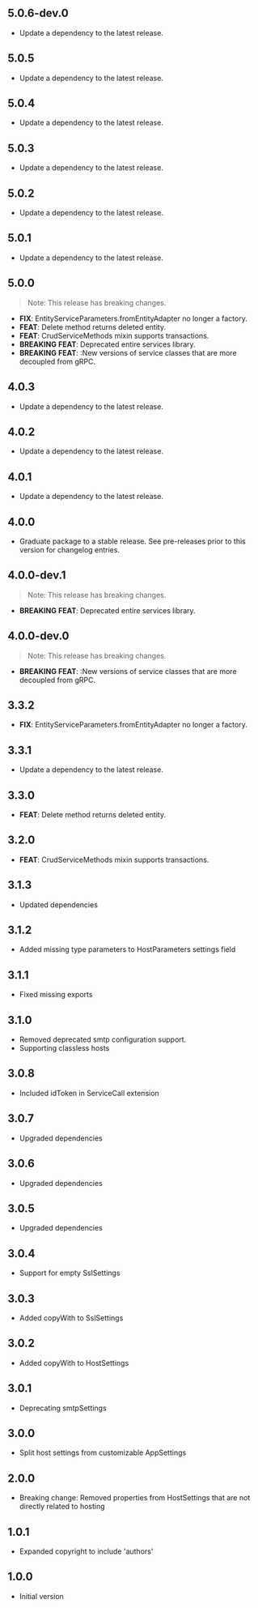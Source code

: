 ## 5.0.6-dev.0

 - Update a dependency to the latest release.

## 5.0.5

 - Update a dependency to the latest release.

## 5.0.4

 - Update a dependency to the latest release.

## 5.0.3

 - Update a dependency to the latest release.

## 5.0.2

 - Update a dependency to the latest release.

## 5.0.1

 - Update a dependency to the latest release.

## 5.0.0

> Note: This release has breaking changes.

 - **FIX**: EntityServiceParameters.fromEntityAdapter no longer a factory.
 - **FEAT**: Delete method returns deleted entity.
 - **FEAT**: CrudServiceMethods mixin supports transactions.
 - **BREAKING** **FEAT**: Deprecated entire services library.
 - **BREAKING** **FEAT**: :New versions of service classes that are more decoupled from gRPC.

## 4.0.3

 - Update a dependency to the latest release.

## 4.0.2

 - Update a dependency to the latest release.

## 4.0.1

 - Update a dependency to the latest release.

## 4.0.0

 - Graduate package to a stable release. See pre-releases prior to this version for changelog entries.

## 4.0.0-dev.1

> Note: This release has breaking changes.

 - **BREAKING** **FEAT**: Deprecated entire services library.

## 4.0.0-dev.0

> Note: This release has breaking changes.

 - **BREAKING** **FEAT**: :New versions of service classes that are more decoupled from gRPC.

## 3.3.2

 - **FIX**: EntityServiceParameters.fromEntityAdapter no longer a factory.

## 3.3.1

 - Update a dependency to the latest release.

## 3.3.0

 - **FEAT**: Delete method returns deleted entity.

## 3.2.0

 - **FEAT**: CrudServiceMethods mixin supports transactions.

## 3.1.3
 - Updated dependencies

## 3.1.2
- Added missing type parameters to HostParameters settings field

## 3.1.1
- Fixed missing exports

## 3.1.0
- Removed deprecated smtp configuration support.
- Supporting classless hosts

## 3.0.8

- Included idToken in ServiceCall extension

## 3.0.7

- Upgraded dependencies

## 3.0.6

- Upgraded dependencies

## 3.0.5

- Upgraded dependencies

## 3.0.4

- Support for empty SslSettings

## 3.0.3

- Added copyWith to SslSettings

## 3.0.2

- Added copyWith to HostSettings

## 3.0.1

- Deprecating smtpSettings

## 3.0.0

- Split host settings from customizable AppSettings

## 2.0.0

- Breaking change: Removed properties from HostSettings that are not directly related to hosting

## 1.0.1

- Expanded copyright to include 'authors'

## 1.0.0

- Initial version